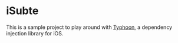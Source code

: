 # iSubte

This is a sample project to play around with <a href="http://typhoonframework.org/">Typhoon</a>, a dependency injection library for iOS.
